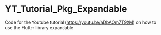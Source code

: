 # YT_Tutorial_Pkg_Expandable
Code for the Youtube tutorial (https://youtu.be/aDbAOm7T9XM) on how to use the Flutter library expandable
